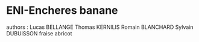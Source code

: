 # ENI-Encheres banane
authors : Lucas BELLANGE
          Thomas KERNILIS
          Romain BLANCHARD
          Sylvain DUBUISSON fraise abricot
       
